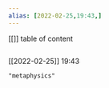 ```yaml
---
alias: [2022-02-25,19:43,]
---
```

[[]]
table of content
```toc
```

[[2022-02-25]] 19:43

```query
"metaphysics"
```